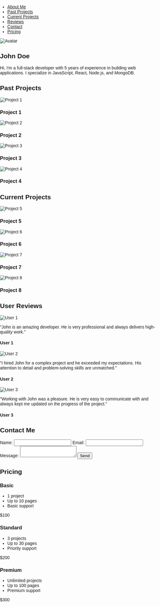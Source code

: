 <!DOCTYPE html>
<html lang="en">
<head>
  <meta charset="UTF-8">
  <meta name="viewport" content="width=device-width, initial-scale=1.0">
  <title>My Portfolio</title>
  <style>/* General Styles */
body {
  font-family: Arial, sans-serif;
  margin: 0;
  padding: 0;
}

.container {
  max-width: 1200px;
  margin: 0 auto;
  padding: 20px;
}

/* Navigation Bar Styles */
nav {
  background-color: #333;
}

nav ul {
  list-style: none;
  display: flex;
  justify-content: space-around;
align-items: center;
margin: 0;
padding: 0;
}

nav ul li a {
color: #fff;
text-decoration: none;
font-size: 18px;
padding: 10px;
transition: all 0.3s ease-in-out;
}

nav ul li a:hover {
background-color: #fff;
color: #333;
}

/* Header Styles */
header {
background-image: url(header-bg.jpg);
background-size: cover;
background-position: center;
height: 400px;
display: flex;
flex-direction: column;
justify-content: center;
align-items: center;
text-align: center;
color: #fff;
}

header h1 {
font-size: 48px;
margin: 0;
padding: 0;
}

header p {
font-size: 24px;
margin: 20px 0;
padding: 0;
}

/* About Section Styles */
#about {
background-color: #f2f2f2;
padding: 40px 0;
display: flex;
justify-content: center;
align-items: center;
}

#about .avatar {
width: 200px;
height: 200px;
border-radius: 50%;
overflow: hidden;
margin-right: 40px;
}

#about .avatar img {
width: 100%;
height: 100%;
object-fit: cover;
}

#about p {
font-size: 20px;
line-height: 1.5;
margin: 0;
}

/* Project Section Styles */
#projects {
padding: 40px 0;
}

.project-grid {
display: flex;
flex-wrap: wrap;
justify-content: center;
}

.project-item {
width: 300px;
margin: 20px;
border-radius: 10px;
overflow: hidden;
}

.project-item img {
width: 100%;
height: 200px;
object-fit: cover;
}

.project-item h3 {
font-size: 24px;
margin: 20px;
}

/* Reviews Section Styles */
#reviews {
background-color: #f2f2f2;
padding: 40px 0;
}

.review-grid {
display: flex;
flex-wrap: wrap;
justify-content: center;
}

.review-item {
width: 300px;
margin: 20px;
border-radius: 10px;
overflow: hidden;
text-align: center;
}

.review-item img {
width: 100px;
height: 100px;
border-radius: 50%;
margin: 20px;
}

.review-item p {
font-size: 18px;
margin: 20px;
}

.review-item h4 {
font-size: 20px;
margin: 0;
padding: 0;
}

/* Contact Section Styles */
#contact {
padding: 40px 0;
}

#contact form {
display: flex;
flex-direction: column;
justify-content: center;
align-items: center;
}

#contact label {
font-size: 20px;
margin: 20px;
}

#contact input,
#contact textarea {
width: 100%;
padding: 10px;
font-size: 18px;
margin: 10px 0;
border-radius: 5px;
border: none;
}

#contact button {
padding: 10px 20px;
font-size: 20
px;
background-color: #333;
color: #fff;
border: none;
border-radius: 5px;
cursor: pointer;
transition: all 0.3s ease-in-out;
}

#contact button:hover {
background-color: #fff;
color: #333;
}

/* Pricing Section Styles */
#pricing {
padding: 40px 0;
}

.pricing-grid {
display: flex;
flex-wrap: wrap;
justify-content: center;
}

.pricing-item {
width: 300px;
margin: 20px;
border-radius: 10px;
overflow: hidden;
text-align: center;
}

.pricing-item h3 {
font-size: 24px;
margin: 20px;
}

.pricing-item ul {
list-style: none;
margin: 0;
padding: 0;
}

.pricing-item li {
font-size: 18px;
margin: 10px 0;
}

.pricing-item .price {
font-size: 36px;
margin: 20px;
}

.pricing-item button {
padding: 10px 20px;
font-size: 20px;
background-color: #333;
color: #fff;
border: none;
border-radius: 5px;
cursor: pointer;
transition: all 0.3s ease-in-out;
}

.pricing-item button:hover {
background-color: #fff;
color: #333;
}

/* Footer Styles */
footer {
background-color: #333;
color: #fff;
padding: 40px 0;
text-align: center;
}

footer p {
margin: 0;
padding: 0;
}

footer a {
color: #fff;
text-decoration: none;
transition: all 0.3s ease-in-out;
}

footer a:hover {
color: #f2f2f2;
}

/* Responsive Styles */
@media screen and (max-width: 768px) {
header {
height: 300px;
}

header h1 {
font-size: 36px;
}

header p {
font-size: 18px;
}

#about {
flex-direction: column;
text-align: center;
}

#about .avatar {
margin: 0 auto 20px auto;
}

.project-grid {
justify-content: space-around;
}

.project-item {
margin: 20px 0;
}

.review-grid {
justify-content: space-around;
}

.review-item {
margin: 20px 0;
}

.pricing-grid {
justify-content: space-around;
}

.pricing-item {
margin: 20px 0;
}
}
</style>
</head>
<body>
  <!-- Navigation Bar -->
  <nav>
    <ul>
      <li><a href="#about">About Me</a></li>
      <li><a href="#past-projects">Past Projects</a></li>
      <li><a href="#current-projects">Current Projects</a></li>
      <li><a href="#reviews">Reviews</a></li>
      <li><a href="#contact">Contact</a></li>
      <li><a href="#pricing">Pricing</a></li>
    </ul>
  </nav>

  <!-- About Me -->
  <section id="about">
    <div class="container">
      <img src="avatar.jpg" alt="Avatar">
      <h1>John Doe</h1>
      <p>Hi, I'm a full-stack developer with 5 years of experience in building web applications. I specialize in JavaScript, React, Node.js, and MongoDB.</p>
    </div>
  </section>

  <!-- Past Projects -->
  <section id="past-projects">
    <div class="container">
      <h2>Past Projects</h2>
      <div class="project-grid">
        <div class="project-item">
          <img src="project1.jpg" alt="Project 1">
          <h3>Project 1</h3>
        </div>
        <div class="project-item">
          <img src="project2.jpg" alt="Project 2">
          <h3>Project 2</h3>
        </div>
        <div class="project-item">
          <img src="project3.jpg" alt="Project 3">
          <h3>Project 3</h3>
        </div>
        <div class="project-item">
          <img src="project4.jpg" alt="Project 4">
          <h3>Project 4</h3>
        </div>
      </div>
    </div>
  </section>

  <!-- Current Projects -->
  <section id="current-projects">
    <div class="container">
      <h2>Current Projects</h2>
      <div class="project-grid">
        <div class="project-item">
          <img src="project5.jpg" alt="Project 5">
          <h3>Project 5</h3>
        </div>
        <div class="project-item">
          <img src="project6.jpg" alt="Project 6">
          <h3>Project 6</h3>
        </div>
        <div class="project-item">
          <img src="project7.jpg" alt="Project 7">
          <h3>Project 7</h3>
        </div>
        <div class="project-item">
          <img src="project8.jpg" alt="Project 8">
          <h3>Project 8</h3>
        </div>
      </div>
    </div
</section>
  <!-- Reviews -->
  <section id="reviews">
    <div class="container">
      <h2>User Reviews</h2>
      <div class="review-grid">
        <div class="review-item">
          <img src="avatar1.jpg" alt="User 1">
          <p>"John is an amazing developer. He is very professional and always delivers high-quality work."</p>
          <h4>User 1</h4>
        </div>
        <div class="review-item">
          <img src="avatar2.jpg" alt="User 2">
          <p>"I hired John for a complex project and he exceeded my expectations. His attention to detail and problem-solving skills are unmatched."</p>
          <h4>User 2</h4>
        </div>
        <div class="review-item">
          <img src="avatar3.jpg" alt="User 3">
          <p>"Working with John was a pleasure. He is very easy to communicate with and always kept me updated on the progress of the project."</p>
          <h4>User 3</h4>
        </div>
      </div>
    </div>
  </section>
  <!-- Contact -->
  <section id="contact">
    <div class="container">
      <h2>Contact Me</h2>
      <form action="submit-form.php" method="POST">
        <label for="name">Name:</label>
        <input type="text" id="name" name="name" required>
        <label for="email">Email:</label>
        <input type="email" id="email" name="email" required>
        <label for="message">Message:</label>
        <textarea id="message" name="message" required></textarea>
        <button type="submit">Send</button>
      </form>
    </div>
  </section>
  <!-- Pricing -->
  <section id="pricing">
    <div class="container">
      <h2>Pricing</h2>
      <div class="pricing-grid">
        <div class="pricing-item">
          <h3>Basic</h3>
          <ul>
            <li>1 project</li>
            <li>Up to 10 pages</li>
            <li>Basic support</li>
          </ul>
          <p class="price">$100</p>
        </div>
        <div class="pricing-item">
          <h3>Standard</h3>
          <ul>
            <li>3 projects</li>
            <li>Up to 30 pages</li>
            <li>Priority support</li>
          </ul>
          <p class="price">$200</p>
        </div>
        <div class="pricing-item">
          <h3>Premium</h3>
          <ul>
            <li>Unlimited projects</li>
            <li>Up to 100 pages</li>
            <li>Premium support</li>
          </ul>
          <p class="price">$300</p>
        </div>
      </div>
    </div>
  </section>
</body>
</html>
